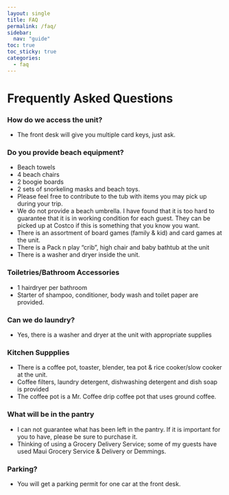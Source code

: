 ```yaml
---
layout: single
title: FAQ
permalink: /faq/
sidebar:
  nav: "guide"
toc: true
toc_sticky: true
categories:
  - faq
---
```

# Frequently Asked Questions

### How do we access the unit?
* The front desk will give you multiple card keys, just ask.

### Do you provide beach equipment?
* Beach towels
* 4 beach chairs
* 2 boogie boards
* 2 sets of snorkeling masks and beach toys.
* Please feel free to contribute to the tub with items you may pick up during your trip.
* We do not provide a beach umbrella. I have found that it is too hard to guarantee that it is in working condition for each guest.  They can be picked up at Costco if this is something that you know you want.
* There is an assortment of board games (family & kid) and card games at the unit.
* There is a Pack n play “crib”, high chair and baby bathtub at the unit
* There is a washer and dryer inside the unit.

### Toiletries/Bathroom Accessories
* 1 hairdryer per bathroom
* Starter of shampoo, conditioner, body wash and toilet paper are provided.

### Can we do laundry?
* Yes, there is a washer and dryer at the unit with appropriate supplies

### Kitchen Suppplies
* There is a coffee pot, toaster, blender, tea pot & rice cooker/slow cooker at the unit.
* Coffee filters, laundry detergent, dishwashing detergent and dish soap is provided
* The coffee pot is a Mr. Coffee drip coffee pot that uses ground coffee.

### What will be in the pantry
* I can not guarantee what has been left in the pantry.  If it is important for you to have, please be sure to purchase it.
* Thinking of using a Grocery Delivery Service; some of my guests have used Maui Grocery Service & Delivery or Demmings.

### Parking?
* You will get a parking permit for one car at the front desk.
